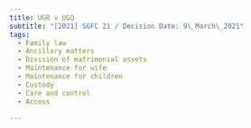 ```yaml
---
title: UGR v UGQ
subtitle: "[2021] SGFC 21 / Decision Date: 9\_March\_2021"
tags:
  - Family law
  - Ancillary matters
  - Division of matrimonial assets
  - Maintenance for wife
  - Maintenance for children
  - Custody
  - Care and control
  - Access

---
```

